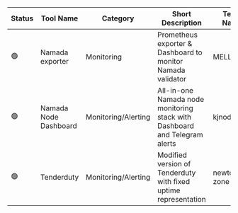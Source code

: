 <!--
This table is intended to provide a clear overview of the Tools and Services
available in our community.

Please fill in the columns as follows:

1. **Status**: Use the appropriate emoji:
   - 🟢 : Live (the service is functional and accessible)
   - 🔴 : Offline (the service is temporarily unavailable)
   - 🛠️ : Under Maintenance (the service is being updated or repaired)

2. **Tool Name**: The name of the tool.

3. **Category**: The tool category ("Monitoring" Or "Dashboard")

4. **Short Description**: A brief description of the tool (max 150 chars). 

5. **Team Name**: The name of the team or the individual responsible for the service.

6. **GitHub Account**: The GitHub account of the maintainer.

7. **GitHub Repo**: The link to the GitHub repository for the tool.

8. **Additional Note**: Extra comment or clarification that supplements the information. (max 150 chars)

**Note:** To add a new row, just copy an existing line and replace the details, ensuring you keep the "|" character as a column separator.
-->

| Status | Tool Name | Category | Short Description                                                          | Team Name | GitHub Account | GitHub Repo | Additional Note |
|--------|-----------|----------|----------------------------------------------------------------------------|-----------|----------------|-------------|-----------------|
| 🟢 | Namada exporter | Monitoring | Prometheus exporter & Dashboard to monitor Namada validator                | MELLIFERA | RuslanGlaznyov, evgenykhlivetsky |[github.com/mellifera-labs/namada-exporter](https://github.com/mellifera-labs/namada-exporter) | _ |
| 🟢 | Namada Node Dashboard | Monitoring/Alerting | All-in-one Namada node monitoring stack with Dashboard and Telegram alerts | kjnodes | kjnodes |[https://github.com/kjnodes/namada-node-monitoring](https://github.com/kjnodes/namada-node-monitoring) | _ |
| 🟢 | Tenderduty | Monitoring/Alerting | Modified version of Tenderduty with fixed uptime representation            | newton-zone | ekhvalov | [https://github.com/ekhvalov/tenderduty](https://github.com/ekhvalov/tenderduty) | _ |
